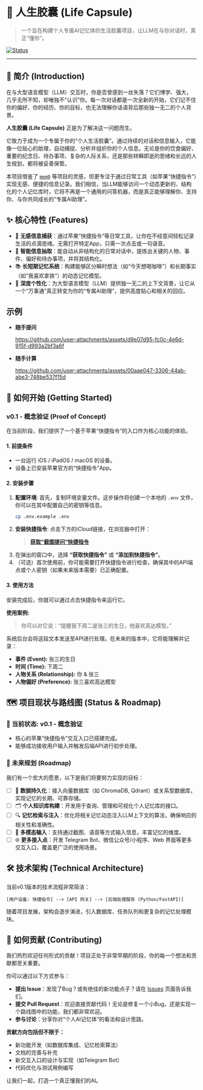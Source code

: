 # 🚀 人生胶囊 (Life Capsule)

> 一个旨在构建个人专属AI记忆体的生活胶囊项目，让LLM在与你对话时，真正“懂你”。

[![Status](https://img.shields.io/badge/status-v0.1%20PoC-green)](https://github.com/your-repo/life-capsule)

---

## 🌟 简介 (Introduction)

在与大型语言模型（LLM）交互时，你是否曾感到一丝失落？它们博学、强大，几乎无所不知，却唯独不“认识”你。每一次对话都是一次全新的开始，它们记不住你的偏好、你的经历、你的目标，也无法理解你话语背后那些独一无二的个人背景。

**人生胶囊 (Life Capsule)** 正是为了解决这一问题而生。

它致力于成为一个专属于你的“个人生活胶囊”。通过持续的对话和信息输入，它能像一位贴心的助理，自动捕捉、分析并组织你的个人信息。无论是你的饮食偏好、重要的纪念日、待办事项、复杂的人际关系，还是那些转瞬即逝的思绪和长远的人生规划，都将被妥善保管。

本项目借鉴了 [`mem0`](https://github.com/mem0ai/mem0) 等项目的灵感，但更专注于通过日常工具（如苹果“快捷指令”）实现无感、便捷的信息记录。我们相信，当LLM能够访问一个动态更新的、结构化的个人记忆库时，它将不再是一个通用的问答机器，而是真正能够理解你、支持你、与你共同成长的“专属AI助理”。

## ✨ 核心特性 (Features)

*   📱 **无感信息捕获**：通过苹果“快捷指令”等日常工具，让你在不经意间轻松记录生活的点滴思绪。无需打开特定App，只需一次点击或一句语音。
*   🧠 **智能信息抽取**：能自动从非结构化的日常对话中，提炼出关键的人物、事件、偏好和待办事项，并将其结构化。
*   📚 **长短期记忆系统**：构建能够区分瞬时想法（如“今天想喝咖啡”）和长期事实（如“我喜欢拿铁”）的动态记忆模型。
*   🤖 **深度个性化**：为大型语言模型（LLM）提供独一无二的上下文背景，让它从一个“万事通”真正转变为你的“专属AI助理”，提供高度贴心和相关的回应。

## 示例

- **随手提问**

  https://github.com/user-attachments/assets/d9e07d95-fc0c-4e6d-915f-d993a2bf3a6f

- **随手计算**

  https://github.com/user-attachments/assets/00aae047-3306-44ab-abe3-748be537f15d

## 🏁 如何开始 (Getting Started)

### v0.1 - 概念验证 (Proof of Concept)

在当前阶段，我们提供了一个基于苹果“快捷指令”的入口作为核心功能的体验。

#### 1. 前提条件
*   一台运行 iOS / iPadOS / macOS 的设备。
*   设备上已安装苹果官方的“快捷指令”App。

#### 2. 安装步骤
1.  **配置环境**:
    首先，复制环境变量文件。这步操作将创建一个本地的 `.env` 文件，你可以在其中配置自己的密钥等信息。
    ```bash
    cp .env.example .env
    ```
2.  **安装快捷指令**:
    点击下方的iCloud链接，在浏览器中打开：
    > **[获取“截图提问”快捷指令](https://www.icloud.com/shortcuts/e4b1772c6de54de59e0aa4dacdb1b2c6)**
3.  在弹出的窗口中，选择 **“获取快捷指令”** 或 **“添加到快捷指令”**。
4.  （可选）首次使用前，你可能需要打开快捷指令进行检查，确保其中的API端点或个人密钥（如果未来版本需要）已正确配置。

#### 3. 使用方法
安装完成后，你就可以通过点击快捷指令来运行它。

**使用案例:**

> 你可以对它说：“提醒我下周二是张三的生日，他喜欢高达模型。”

系统后台会将这段文本发送至API进行处理。在未来的版本中，它将能理解并记录：
*   **事件 (Event):** 张三的生日
*   **时间 (Time):** 下周二
*   **人物关系 (Relationship):** 你 & 张三
*   **人物偏好 (Preference):** 张三喜欢高达模型

## 🗺️ 项目现状与路线图 (Status & Roadmap)

### 📍 当前状态: v0.1 - 概念验证
*   核心的苹果“快捷指令”交互入口已搭建完成。
*   能够成功接收用户输入并触发后端API进行初步处理。

### 🚀 未来规划 (Roadmap)
我们有一个宏大的愿景，以下是我们将要努力实现的目标：

- [ ] 💾 **数据持久化**：接入向量数据库（如 ChromaDB, Qdrant）或关系型数据库，实现记忆的长期、可靠存储。
- [ ] 🗂️ **个人知识库构建**：开发用于查询、管理和可视化个人记忆库的接口。
- [ ] 🔍 **记忆检索与注入**：优化将相关记忆动态注入LLM上下文的算法，确保响应的相关性和准确性。
- [ ] 📸 **多模态输入**：支持通过截图、语音等方式输入信息，丰富记忆的维度。
- [ ] 🌐 **更多接入点**：开发 Telegram Bot、微信公众号/小程序、Web 界面等更多交互入口，覆盖更广泛的使用场景。

## 🛠️ 技术架构 (Technical Architecture)

当前v0.1版本的技术流程非常简洁：

`[用户设备: 快捷指令] --> [API 网关] --> [后端处理服务 (Python/FastAPI)]`

随着项目发展，架构会逐步演进，引入数据库、任务队列和更复杂的记忆处理模块。

## 🤝 如何贡献 (Contributing)

我们热烈欢迎任何形式的贡献！项目正处于非常早期的阶段，你的每一个想法和贡献都至关重要。

你可以通过以下方式参与：
*   **提出 Issue**：发现了Bug？或有绝佳的新功能点子？请在 [Issues](https://github.com/your-repo/life-capsule/issues) 页面告诉我们。
*   **提交 Pull Request**：欢迎直接贡献代码！无论是修复一个小Bug，还是实现一个路线图中的功能，我们都非常欢迎。
*   **参与讨论**：分享你对“个人AI记忆体”的看法和设计思路。

**贡献方向包括但不限于：**
*   新功能开发（如数据库集成、记忆检索算法）
*   文档的完善与补充
*   新交互入口的设计与实现（如Telegram Bot）
*   代码优化与测试用例编写

让我们一起，打造一个真正懂我们的AI。
